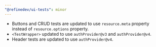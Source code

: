 ```yaml
---
"@refinedev/ui-tests": minor
---
```


-   Buttons and CRUD tests are updated to use `resource.meta` property instead of `resource.options` property.
-   `<TestWrapper>` updated to use `authProvider@v3` and `authProvider@v4`.
-   Header tests are updated to use `authProvider@v4`.
